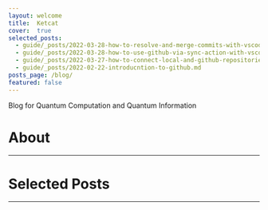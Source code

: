 ```yaml
---
layout: welcome
title:  Ketcat
cover:  true
selected_posts:
  - guide/_posts/2022-03-28-how-to-resolve-and-merge-commits-with-vscode.md
  - guide/_posts/2022-03-28-how-to-use-github-via-sync-action-with-vscode.md
  - guide/_posts/2022-03-27-how-to-connect-local-and-github-repositories-with-vscode.md
  - guide/_posts/2022-02-22-introducntion-to-github.md
posts_page: /blog/
featured: false
---
```


Blog for Quantum Computation and Quantum Information

# About
---
<!--author-->

# Selected Posts
---
<!--posts-->
